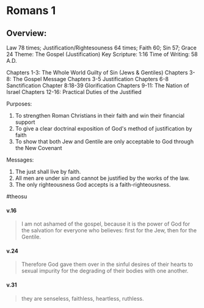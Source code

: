 # Romans 1

## Overview:
Law 78 times; Justification/Rightesouness 64 times; Faith 60; Sin 57; Grace 24
Theme: The Gospel (Justification)
Key Scripture: 1:16
Time of Writing: 58 A.D.

Chapters 1-3: The Whole World Guilty of Sin (Jews & Gentiles)
Chapters 3-8: The Gospel Message
	Chapters 3-5 Justification
	Chapters 6-8 Sanctification
	Chapter 8:18-39 Glorification
Chapters 9-11: The Nation of Israel
Chapters 12-16: Practical Duties of the Justified

Purposes:
1. To strengthen Roman Christians in their faith and win their financial support
2. To give a clear doctrinal exposition of God's method of justification by faith
3. To show that both Jew and Gentile are only acceptable to God through the New Covenant

Messages:
1. The just shall live by faith.
2. All men are under sin and cannot be justified by the works of the law.
3. The only righteousness God accepts is a faith-righteousness.

#theosu 

#### v.16
>I am not ashamed of the gospel, because it is the power of God for the salvation for everyone who believes: first for the Jew, then for the Gentile.

#### v.24
>Therefore God gave them over in the sinful desires of their hearts to sexual impurity for the degrading of their bodies with one another.

#### v.31
>they are senseless, faithless, heartless, ruthless.
